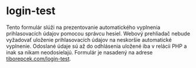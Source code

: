 # login-test
Tento formulár slúži na prezentovanie automatického vyplnenia prihlasovacích údajov pomocou správcu hesiel. Webový prehliadač nebude vyžadovať uloženie prihlasovacích údajov na neskoršie automatické vyplnenie. Odoslané údaje sú až do odhlásenia uložené iba v relácii PHP a inak sa nikam neodosielajú. Formulár je nasadený na adrese [tiborepcek.com/login-test](https://tiborepcek.com/login-test/index.php).
